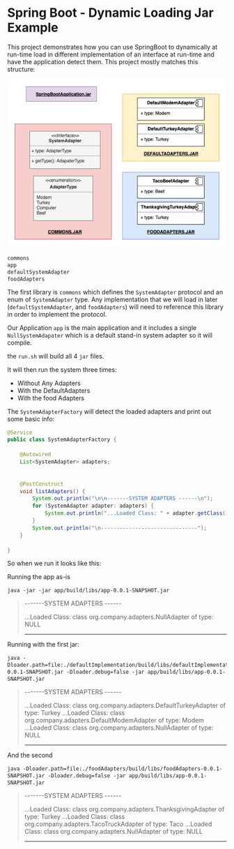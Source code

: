 # Spring Boot - Dynamic Loading Jar Example

This project demonstrates how you can use SpringBoot to dynamically at run-time load in different implementation of an interface at run-time and have the application detect them.  This project mostly matches this structure:

![](docs/SystemAdapaterStructure.png)

```
commons
app
defaultSystemAdapter
foodAdapters
```

The first library is `commons` which defines the `SystemAdapter` protocol and an enum of `SystemAdapter` type.  Any implementation that we will load in later (`defaultSystemAdapter`, and `foodAdapters`) will need to reference this library in order to implement the protocol.

Our Application `app` is the main application and it includes a single `NullSystemAdapater` which is a default stand-in system adapter so it will compile.


the `run.sh` will build all 4 `jar` files.  

It will then run the system three times:
 
 * Without Any Adapters
 * With the DefaultAdapters
 * With the food Adapters

The `SystemAdapterFactory` will detect the loaded adapters and print out some basic info:

```java
@Service
public class SystemAdapterFactory {

    @Autowired
    List<SystemAdapter> adapters;


    @PostConstruct
    void listAdapters() {
        System.out.println("\n\n-------SYSTEM ADAPTERS ------\n");
        for (SystemAdapter adapter: adapters) {
            System.out.println("...Loaded Class: " + adapter.getClass() + " of type: " + adapter.getType().toString());
        }
        System.out.println("\n-------------------------------");
    }

}
```

So when we run it looks like this:




Running the app as-is
```
java -jar -jar app/build/libs/app-0.0.1-SNAPSHOT.jar
```

> -------SYSTEM ADAPTERS ------
> 
> ...Loaded Class: class org.company.adapters.NullAdapter of type: NULL
> 
> -------------------------------

Running with the first jar:

```
java -Dloader.path=file:./defaultImplementation/build/libs/defaultImplementation-0.0.1-SNAPSHOT.jar -Dloader.debug=false -jar app/build/libs/app-0.0.1-SNAPSHOT.jar
```

> -------SYSTEM ADAPTERS ------
> 
> ...Loaded Class: class org.company.adapters.DefaultTurkeyAdapter of type: Turkey
> ...Loaded Class: class org.company.adapters.DefaultModemAdapter of type: Modem
> ...Loaded Class: class org.company.adapters.NullAdapter of type: NULL
> 
> -------------------------------

And the second

```
java -Dloader.path=file:./foodAdapters/build/libs/foodAdapters-0.0.1-SNAPSHOT.jar -Dloader.debug=false -jar app/build/libs/app-0.0.1-SNAPSHOT.jar
```

> -------SYSTEM ADAPTERS ------
> 
> ...Loaded Class: class org.company.adapters.ThanksgivingAdapter of type: Turkey
> ...Loaded Class: class org.company.adapters.TacoTruckAdapter of type: Taco
> ...Loaded Class: class org.company.adapters.NullAdapter of type: NULL
> 
> -------------------------------